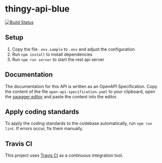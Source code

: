 # thingy-api-blue

[![Build Status](https://travis-ci.com/ASE2019-Blue/thingy-api-blue.svg?branch=develop)](https://travis-ci.com/ASE2019-Blue/thingy-api-blue)

## Setup

1.  Copy the file `.env.sample` to `.env` and adjust the configuration
2.  Run `npm install` to install dependencies
3.  Run `npm run server` to start the rest api server

## Documentation

The documentation for this API is written as an OpenAPI Specification. Copy the content of the file `open-api-specification.yaml` to your clipboard, open the [swagger editor](http://editor.swagger.io/) and paste the content into the editor.

## Apply coding standards

To apply the coding standards to the codebase automatically, run `npm run lint`. If errors occur, fix them manually.

## Travis CI

This project uses [Travis CI](https://travis-ci.com/dashboard) as a continuous integration tool.